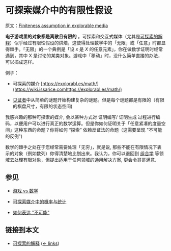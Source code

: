 # 可探索媒介中的有限性假设

原文：[Finiteness assumption in explorable media](https://wiki.issarice.com/wiki/Finiteness_assumption_in_explorable_media)

 **电子游戏里的对象都是离散且有限的** 。可探索和交互式媒体（尤其是[可探索的解释](https://wiki.issarice.com/wiki/Explorable_explanation)）似乎经过有限性假设的烘焙，这使得处理数学中的「无限」或「任意」时都显得棘手。「无限」的一个典例是「设 $x$ 是 $X$ 的任意元素」，你在做数学证明时经常遇到，其中 X 是讨论的某类对象。游戏中「移动」时，没什么简单直接的办法，可以搞成这样。

例子：

- 可探索的媒介  [https://explorabl.es/math/](https://wiki.issarice.comhttps://explorabl.es/math/)

- [见证者](https://www.youtube.com/playlist?list=PL5dr1EHvfwpNYbS_yqCZg30lEnpiEF6O2)中从简单的谜题开始构建复杂的谜题。但是每个谜题都是有限的（有限的棋盘尺寸，有限的状态空间)

我感兴趣的那种可探索的媒介, 会以某种方式对 证明编写/ 证明生成 过程进行编码，以便用户可以进行真正的数学运算。但是你如何证明关于「任意紧凑的度量空间」这种东西的命题？你将如何 “探索” 依赖反证法的命题（这需要呈现 "不可能的反例")

数学的棘手之处在于您经常需要处理「无穷」，就是说, 那些不能在有限情况下表示的对象（例如数列）你得清楚地比划出来。我认为，你可以退回到 [组合学](https://wiki.issarice.com/wiki/Probability_and_statistics_as_fields_with_an_exploratory_medium) 等领域去处理有限对象，但提出适用于任何领域的通用解决方案, 更会令哥哥满意. 

## 参见

* [游戏 vs 数学](https://wiki.issarice.com/wiki/Video_games_comparison_to_math)

* [可探索媒介中的概率与统计](https://wiki.issarice.com/wiki/Probability_and_statistics_as_fields_with_an_exploratory_medium)

* [如何表达 "不可能"](https://wiki.issarice.com/wiki/Representing_impossibilities)

## 链接到本文

* [可探索的解释](https://wiki.issarice.com/wiki/Explorable_explanation) ‎ ([← links](https://wiki.issarice.com/index.php?title=Special:WhatLinksHere&target=Explorable+explanation))